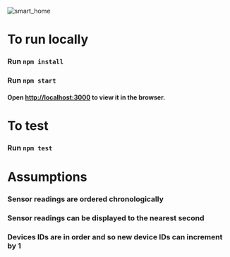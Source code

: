 ![smart_home](https://user-images.githubusercontent.com/35456245/116006368-304aed80-a60b-11eb-84dd-795cfb1358e9.gif)


# To run locally

### Run `npm install`
### Run `npm start`

#### Open [http://localhost:3000](http://localhost:3000) to view it in the browser.

# To test
### Run `npm test`

# Assumptions

### Sensor readings are ordered chronologically
### Sensor readings can be displayed to the nearest second
### Devices IDs are in order and so new device IDs can increment by 1

